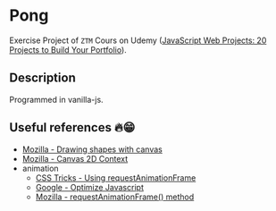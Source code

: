 # Pong

Exercise Project of `ZTM` Cours on Udemy ([JavaScript Web Projects: 20 Projects to Build Your Portfolio](https://www.udemy.com/course/javascript-web-projects-to-build-your-portfolio-resume)).

## Description

Programmed in vanilla-js.

## Useful references 🔥😁

- [Mozilla - Drawing shapes with canvas](https://developer.mozilla.org/en-US/docs/Web/API/Canvas_API/Tutorial/Drawing_shapes)
- [Mozilla - Canvas 2D Context](https://developer.mozilla.org/en-US/docs/Web/API/CanvasRenderingContext2D)
- animation
  - [CSS Tricks - Using requestAnimationFrame](https://css-tricks.com/using-requestanimationframe/)
  - [Google - Optimize Javascript](https://web.dev/articles/optimize-javascript-execution?hl=de)
  - [Mozilla - requestAnimationFrame() method](https://developer.mozilla.org/en-US/docs/Web/API/Window/requestAnimationFrame)